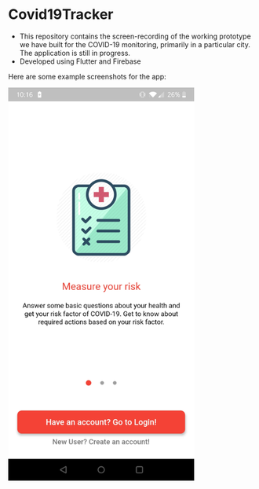 # Covid19Tracker
* This repository contains the screen-recording of the working prototype we have built for the COVID-19 monitoring, primarily in a particular city. The application is still in progress.
* Developed using Flutter and Firebase

Here are some example screenshots for the app:

<img centering src="Screenshot_20200408-221636.jpg" height="800"/>
